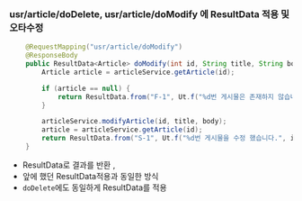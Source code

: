 ### usr/article/doDelete, usr/article/doModify 에 ResultData 적용 및 오타수정

```java
	@RequestMapping("usr/article/doModify")
	@ResponseBody
	public ResultData<Article> doModify(int id, String title, String body) {
		Article article = articleService.getArticle(id);

		if (article == null) {
			return ResultData.from("F-1", Ut.f("%d번 게시물은 존재하지 않습니다.", id));
		}

		articleService.modifyArticle(id, title, body);
		article = articleService.getArticle(id);
		return ResultData.from("S-1", Ut.f("%d번 게시물을 수정 했습니다.", id), article);
	}
```

- ResultData로 결과를 반환 , 
- 앞에 했던 ResultData적용과 동일한 방식
- ```doDelete```에도 동일하게 ResultData를 적용 
